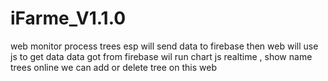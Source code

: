 # iFarme_V1.1.0
web monitor process trees 
esp will send data to firebase then web will use js to get data 
data got from firebase wil run chart js realtime , show name trees online
we can add or delete tree on this web
